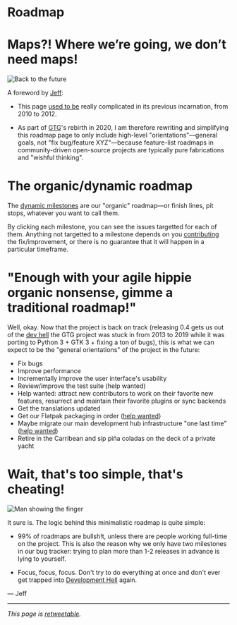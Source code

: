 # Roadmap

# Maps?! Where we’re going, we don’t need maps!

![Back to the future](https://upload.wikimedia.org/wikipedia/en/d/db/Back_to_the_Future_(time_travel_test)_with_Michael_J._Fox_as_Marty_McFly.jpg)

A foreword by [Jeff](https://fortintam.com/en/):

- This page [used to be](roadmap_old)
  really complicated in its previous incarnation, from 2010 to 2012.

- As part of [GTG](index)'s rebirth in 2020, I am therefore
  rewriting and simplifying this roadmap page to only include
  high-level "orientations"—general goals, not "fix bug/feature
  XYZ"—because feature-list roadmaps in community-driven open-source
  projects are typically pure fabrications and "wishful thinking".

# The organic/dynamic roadmap

The [dynamic milestones](https://github.com/getting-things-gnome/gtg/milestones/) are
our "organic" roadmap—or finish lines, pit stops, whatever you want to
call them.

By clicking each milestone, you can see the issues targetted for each of
them. Anything not targetted to a milestone depends on you
[contributing](https://github.com/getting-things-gnome/gtg/blob/master/CONTRIBUTING.md)
the fix/improvement, or there is no guarantee that it will happen in a
particular timeframe.

# "Enough with your agile hippie organic nonsense, gimme a traditional roadmap!"

Well, okay. Now that the project is back on track (releasing 0.4 gets us
out of the [dev hell](https://en.wikipedia.org/wiki/Development_hell)
the GTG project was stuck in from 2013 to 2019 while it was porting to
Python 3 + GTK 3 + fixing a ton of bugs), this is what we can expect to
be the "general orientations" of the project in the future:

- Fix bugs
- Improve performance
- Incrementally improve the user interface's usability
- Review/improve the test suite (help wanted)
- Help wanted: attract new contributors to work on their favorite new
  features, resurrect and maintain their favorite plugins or sync
  backends
- Get the translations updated
- Get our Flatpak packaging in order ([help
  wanted](https://github.com/getting-things-gnome/gtg/issues/233))
- Maybe migrate our main development hub infrastructure "one last
  time" ([help
  wanted](https://github.com/getting-things-gnome/gtg/issues/234))
- Retire in the Carribean and sip piña coladas on the deck of a
  private yacht

# Wait, that's too simple, that's cheating!

![Man showing the finger](https://s2.qwant.com/thumbr/0x0/d/6/c2d7061e734786a9fdd8528a9edc866d63fd36eb42d005db4ac414013dc56c/giphy.gif?u=https://media.giphy.com/media/3o85xyklT2t8VVjxxC/giphy.gif&q=0&b=1&p=0&a=1)

It sure is. The logic behind this minimalistic roadmap is quite simple:

- 99% of roadmaps are bullsh!t, unless there are people working
  full-time on the project. This is also the reason why we only have
  two milestones in our bug tracker: trying to plan more than 1-2
  releases in advance is lying to yourself.

- Focus, focus, focus. Don't try to do everything at once and don't
  ever get trapped into [Development
  Hell](https://en.wikipedia.org/wiki/Development_hell) again.

— Jeff

------------------------------------------------------------------------

*This page is
[retweetable](https://twitter.com/GetThingsGNOME/status/1255480955545899008).*

